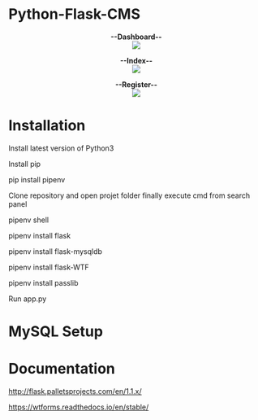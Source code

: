 # Python-Flask-CMS
<p align="center">
  <b>--Dashboard--</b><br>
  <img src="https://raw.githubusercontent.com/KingCobra2018/Python-Flask-CMS/master/static/dashboard.png">
</p>
<p align="center">
  <b>--Index--</b><br>
  <img src="https://raw.githubusercontent.com/KingCobra2018/Python-Flask-CMS/master/static/index.png">
</p>
<p align="center">
  <b>--Register--</b><br>
  <img src="https://raw.githubusercontent.com/KingCobra2018/Python-Flask-CMS/master/static/register.png">
</p>

# Installation
Install latest version of Python3

Install pip 

pip install pipenv

Clone repository and open projet folder finally execute cmd from search panel 

pipenv shell

pipenv install flask

pipenv install flask-mysqldb

pipenv install flask-WTF

pipenv install passlib

Run app.py

# MySQL Setup

# Documentation
http://flask.palletsprojects.com/en/1.1.x/

https://wtforms.readthedocs.io/en/stable/
